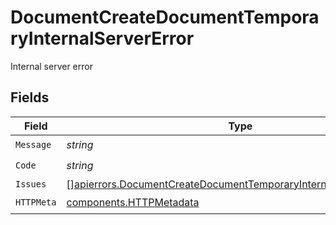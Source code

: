 # DocumentCreateDocumentTemporaryInternalServerError

Internal server error


## Fields

| Field                                                                                                                                                    | Type                                                                                                                                                     | Required                                                                                                                                                 | Description                                                                                                                                              |
| -------------------------------------------------------------------------------------------------------------------------------------------------------- | -------------------------------------------------------------------------------------------------------------------------------------------------------- | -------------------------------------------------------------------------------------------------------------------------------------------------------- | -------------------------------------------------------------------------------------------------------------------------------------------------------- |
| `Message`                                                                                                                                                | *string*                                                                                                                                                 | :heavy_check_mark:                                                                                                                                       | N/A                                                                                                                                                      |
| `Code`                                                                                                                                                   | *string*                                                                                                                                                 | :heavy_check_mark:                                                                                                                                       | N/A                                                                                                                                                      |
| `Issues`                                                                                                                                                 | [][apierrors.DocumentCreateDocumentTemporaryInternalServerErrorIssue](../../models/apierrors/documentcreatedocumenttemporaryinternalservererrorissue.md) | :heavy_minus_sign:                                                                                                                                       | N/A                                                                                                                                                      |
| `HTTPMeta`                                                                                                                                               | [components.HTTPMetadata](../../models/components/httpmetadata.md)                                                                                       | :heavy_check_mark:                                                                                                                                       | N/A                                                                                                                                                      |